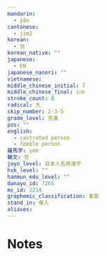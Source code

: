 ```yaml
---
mandarin:
  - yǎn
cantonese:
  - jim2
korean:
  - 엄
korean_native: ""
japanese:
  - EN
japanese_nanori: ""
vietnamese:
middle_chinese_initial: ʔ
middle_chinese_final: iᴇm
stroke_count: 8
radical: 大
skip_number: 2-3-5
grade_level: 先進
pos: ""
english:
  - castrated person
  - feeble person
羅馬字: yem
韓文: 염
joyo_level: 日本人名用漢字
hsk_level: ""
hanmun_edu_level: ""
danayo_id: 7265
mc_id: 2214
graphemic_classification: 會意
stand_in: 奄人
aliases:
---
```


# Notes
